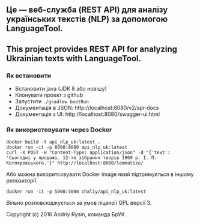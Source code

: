 ## Це — веб-служба (REST API) для аналізу українських текстів (NLP) за допомогою LanguageTool. ##

## This project provides REST API for analyzing Ukrainian texts with LanguageTool. ##


### Як встановити ###
* Встановити java (JDK 8 або новішу)
* Клонувати проект з github
* Запустити `./gradlew bootRun`
* Документація в JSON: http://localhost:8080/v2/api-docs
* Документація з UI: http://localhost:8080/swagger-ui.html

### Як використовувати через Docker ###

```
docker build -t api_nlp_uk:latest .
docker run -it -p 8080:8080 api_nlp_uk:latest
curl -X POST -H "Content-Type: application/json" -d "{'text': 'Сьогодні у продажі. 12-те зібрання творів 1969 р. І. П. Котляревського.'}" http://localhost:8080/lemmatize/
```

Або можна викоритсовувати Docker image який підтримується в іншому репозиторії.

```
docker run -it -p 5000:5000 chaliy/api_nlp_uk:latest
```

Вільно розповсюджується за умов ліцензії GPL версії 3.

Copyright (c) 2016 Andriy Rysin, команда БрУК
